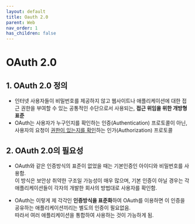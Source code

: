 ```yaml
---
layout: default
title: Oauth 2.0
parent: Web
nav_order: 1
has_children: false
---
```


# OAuth 2.0  

## 1. OAuth 2.0 정의  
- 인터넷 사용자들이 비밀번호를 제공하지 않고 웹사이트나 애플리케이션에 대한 접근 권한을 부여할 수 있는 공통적인 수단으로서 사용되는, **접근 위임을 위한 개방형 표준**  
- OAuth는 사용자가 누구인지를 확인하는 인증(Authentication) 프로토콜이 아닌, 사용자의 요청이 <u>권한이 있는지를 확인</u>하는 인가(Authorization) 프로토콜  


## 2. OAuth 2.0의 필요성  
- OAuth와 같은 인증방식의 표준이 없었을 때는 기본인증인 아이디와 비밀번호를 사용함.  
이 방식은 보안상 취약한 구조일 가능성이 매우 많으며, 기본 인증이 아닐 경우는 각 애플리케이션들이 각자의 개발한 회사의 방법대로 사용자를 확인함.  

- OAuth는 이렇게 제 각각인 **인증방식을 표준화**하여 OAuth를 이용하면 이 인증을 공유하는 애플리케이션끼리는 별도의 인증이 필요없음.  
따라서 여러 애플리케이션을 통합하여 사용하는 것이 가능하게 됨.  
